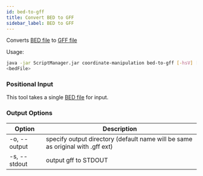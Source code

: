 ```yaml
---
id: bed-to-gff
title: Convert BED to GFF
sidebar_label: BED to GFF
---
```


Converts [BED file][bed-format]  to [GFF file][gff-format]

Usage:
```bash
java -jar ScriptManager.jar coordinate-manipulation bed-to-gff [-hsV] [-o=<output>]
<bedFile>
```

### Positional Input

This tool takes a single [BED file][bed-format] for input.

### Output Options

| Option | Description |
| ------ | ----------- |
| -o, --output | specify output directory (default name will be same as original with .gff ext) |
| -s, --stdout | output gff to STDOUT |

[bed-format]:/docs/file-formats
[gff-format]:/docs/file-formats
